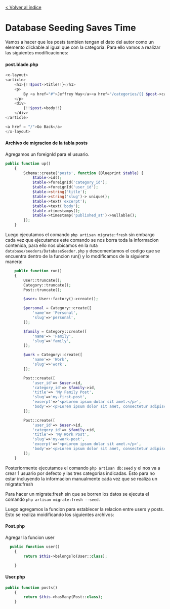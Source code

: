 [< Volver al índice](../index.md)

# Database Seeding Saves Time

Vamos a hacer que los posts tambien tengan el dato del autor como un elemento clickable al igual que con la categoria. Para ello vamos a realizar las siguientes modificaciones:

#### post.blade.php

```php
<x-layout>
<article>
    <h1>{!!$post->title!!}</h1>
    <p>
        By <a href="#">Jeffrey Way</a><a href="/categories/{{ $post->category->slug }}">{{ $post->category->name }}</a>
    </p>
    <div>
        {!!$post->body!!}
    </div>
</article>

<a href = "/">Go Back</a>
</x-layout>
```

#### Archivo de migracion de la tabla posts
Agregamos un foreignId para el usuario.
```php
public function up()
    {
        Schema::create('posts', function (Blueprint $table) {
            $table->id();
            $table->foreignId('category_id');
            $table->foreignId('user_id');
            $table->string('title');
            $table->string('slug')-> unique();
            $table->text('excerpt');
            $table->text('body');
            $table->timestamps();
            $table->timestamp('published_at')->nullable();
        });
    }
```

Luego ejecutamos el comando `php artisan migrate:fresh` sin embargo cada vez que ejecutamos este comando se nos borra toda la informacion contenida, para ello nos ubicamos en la ruta `database/seeders/DatabaseSeeder.php` y descomentamos el codigo que se encuentra dentro de la funcion run() y lo modificamos de la siguiente manera:

```php
    public function run()
    {
        User::truncate();
        Category::truncate();
        Post::truncate();

        $user= User::factory()->create();

        $personal = Category::create([
            'name'=> 'Personal',
            'slug'=>'personal',
        ]);

        $family = Category::create([
            'name'=> 'Family',
            'slug'=>'family',
        ]);

        $work = Category::create([
            'name'=> 'Work',
            'slug'=>'work',
        ]);

        Post::create([
            'user_id'=> $user->id,
            'category_id'=> $family->id,
            'title'=> 'My Family Post',
            'slug'=>'my-first-post',
            'excerpt'=>'<p>Lorem ipsum dolar sit amet.</p>',
            'body'=>'<p>Lorem ipsum dolor sit amet, consectetur adipiscing elit. Praesent semper, eros id placerat auctor, metus lorem sodales justo, non facilisis sapien enim sit amet tortor. Phasellus sagittis erat blandit, ultrices eros vel, ultrices mi. Class aptent taciti sociosqu ad litora torquent per conubia nostra, per inceptos himenaeos. Vestibulum ipsum mauris, venenatis non condimentum a, ultricies quis diam. Etiam commodo sodales tellus id faucibus. Maecenas dignissim, justo vel cursus viverra, felis augue lacinia eros, id ullamcorper erat ex a mi. Mauris non nulla dignissim quam ultrices tincidunt vitae ac elit.</p>',
        ]);

        Post::create([
            'user_id'=> $user->id,
            'category_id'=> $family->id,
            'title'=> 'My Work Post',
            'slug'=>'my-work-post',
            'excerpt'=>'<p>Lorem ipsum dolar sit amet.</p>',
            'body'=>'<p>Lorem ipsum dolor sit amet, consectetur adipiscing elit. Praesent semper, eros id placerat auctor, metus lorem sodales justo, non facilisis sapien enim sit amet tortor. Phasellus sagittis erat blandit, ultrices eros vel, ultrices mi. Class aptent taciti sociosqu ad litora torquent per conubia nostra, per inceptos himenaeos. Vestibulum ipsum mauris, venenatis non condimentum a, ultricies quis diam. Etiam commodo sodales tellus id faucibus. Maecenas dignissim, justo vel cursus viverra, felis augue lacinia eros, id ullamcorper erat ex a mi. Mauris non nulla dignissim quam ultrices tincidunt vitae ac elit.</p>',
        ]);
    }
```

Posteriormente ejecutamos el comando `php artisan db:seed` y el nos va a crear 1 usuario por defecto y las tres categorias indicadas. Esto para no estar incluyendo la informacion manualmente cada vez que se realiza un migrate:fresh

Para hacer un migrate:fresh sin que se borren los datos se ejecuta el comando `php artisan migrate:fresh --seed`.

Luego agregamos la funcion para establecer la relacion entre users y posts. Esto se realiza moidificando los siguientes archivos:

#### Post.php

Agregar la funcion user

```php
  public function user()
    {
        return $this->belongsTo(User::class);

    }
```

#### User.php

```php
public function posts()
    {
        return $this->hasMany(Post::class);
    }
```

